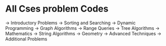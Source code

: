# All Cses problem Codes

-> Introductory Problems
-> Sorting and Searching
-> Dynamic Programming
-> Graph Algorithms
-> Range Queries
-> Tree Algorithms
-> Mathematics
-> String Algorithms
-> Geometry
-> Advanced Techniques
-> Additional Problems